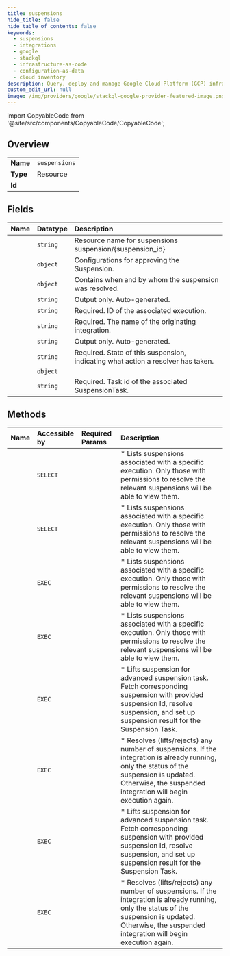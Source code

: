```yaml
---
title: suspensions
hide_title: false
hide_table_of_contents: false
keywords:
  - suspensions
  - integrations
  - google    
  - stackql
  - infrastructure-as-code
  - configuration-as-data
  - cloud inventory
description: Query, deploy and manage Google Cloud Platform (GCP) infrastructure and resources using SQL
custom_edit_url: null
image: /img/providers/google/stackql-google-provider-featured-image.png
---
```


import CopyableCode from '@site/src/components/CopyableCode/CopyableCode';




## Overview
<table><tbody>
<tr><td><b>Name</b></td><td><code>suspensions</code></td></tr>
<tr><td><b>Type</b></td><td>Resource</td></tr>
<tr><td><b>Id</b></td><td><CopyableCode code="google.integrations.suspensions" /></td></tr>
</tbody></table>

## Fields
| Name | Datatype | Description |
|:-----|:---------|:------------|
| <CopyableCode code="name" /> | `string` | Resource name for suspensions suspension/&#123;suspension_id&#125; |
| <CopyableCode code="approvalConfig" /> | `object` | Configurations for approving the Suspension. |
| <CopyableCode code="audit" /> | `object` | Contains when and by whom the suspension was resolved. |
| <CopyableCode code="createTime" /> | `string` | Output only. Auto-generated. |
| <CopyableCode code="eventExecutionInfoId" /> | `string` | Required. ID of the associated execution. |
| <CopyableCode code="integration" /> | `string` | Required. The name of the originating integration. |
| <CopyableCode code="lastModifyTime" /> | `string` | Output only. Auto-generated. |
| <CopyableCode code="state" /> | `string` | Required. State of this suspension, indicating what action a resolver has taken. |
| <CopyableCode code="suspensionConfig" /> | `object` |  |
| <CopyableCode code="taskId" /> | `string` | Required. Task id of the associated SuspensionTask. |
## Methods
| Name | Accessible by | Required Params | Description |
|:-----|:--------------|:----------------|:------------|
| <CopyableCode code="projects_locations_integrations_executions_suspensions_list" /> | `SELECT` | <CopyableCode code="executionsId, integrationsId, locationsId, projectsId" /> | * Lists suspensions associated with a specific execution. Only those with permissions to resolve the relevant suspensions will be able to view them. |
| <CopyableCode code="projects_locations_products_integrations_executions_suspensions_list" /> | `SELECT` | <CopyableCode code="executionsId, integrationsId, locationsId, productsId, projectsId" /> | * Lists suspensions associated with a specific execution. Only those with permissions to resolve the relevant suspensions will be able to view them. |
| <CopyableCode code="_projects_locations_integrations_executions_suspensions_list" /> | `EXEC` | <CopyableCode code="executionsId, integrationsId, locationsId, projectsId" /> | * Lists suspensions associated with a specific execution. Only those with permissions to resolve the relevant suspensions will be able to view them. |
| <CopyableCode code="_projects_locations_products_integrations_executions_suspensions_list" /> | `EXEC` | <CopyableCode code="executionsId, integrationsId, locationsId, productsId, projectsId" /> | * Lists suspensions associated with a specific execution. Only those with permissions to resolve the relevant suspensions will be able to view them. |
| <CopyableCode code="projects_locations_integrations_executions_suspensions_lift" /> | `EXEC` | <CopyableCode code="executionsId, integrationsId, locationsId, projectsId, suspensionsId" /> | * Lifts suspension for advanced suspension task. Fetch corresponding suspension with provided suspension Id, resolve suspension, and set up suspension result for the Suspension Task. |
| <CopyableCode code="projects_locations_integrations_executions_suspensions_resolve" /> | `EXEC` | <CopyableCode code="executionsId, integrationsId, locationsId, projectsId, suspensionsId" /> | * Resolves (lifts/rejects) any number of suspensions. If the integration is already running, only the status of the suspension is updated. Otherwise, the suspended integration will begin execution again. |
| <CopyableCode code="projects_locations_products_integrations_executions_suspensions_lift" /> | `EXEC` | <CopyableCode code="executionsId, integrationsId, locationsId, productsId, projectsId, suspensionsId" /> | * Lifts suspension for advanced suspension task. Fetch corresponding suspension with provided suspension Id, resolve suspension, and set up suspension result for the Suspension Task. |
| <CopyableCode code="projects_locations_products_integrations_executions_suspensions_resolve" /> | `EXEC` | <CopyableCode code="executionsId, integrationsId, locationsId, productsId, projectsId, suspensionsId" /> | * Resolves (lifts/rejects) any number of suspensions. If the integration is already running, only the status of the suspension is updated. Otherwise, the suspended integration will begin execution again. |
